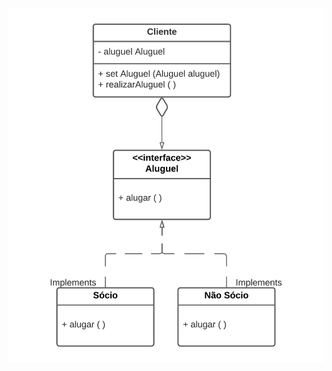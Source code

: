 <p align="center">
  <img src="https://github.com/deborafaria01/Bertoti/blob/main/Engenharia-III/Strategy/strategypattern/diagrama_UML.png"/></p>
  
